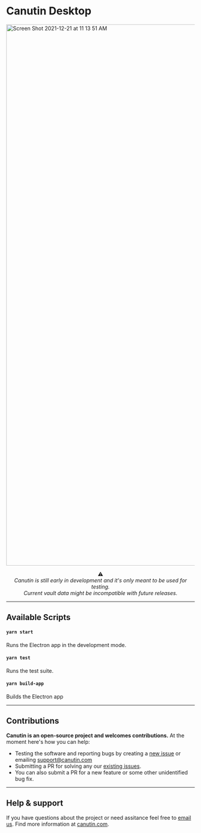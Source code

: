 # Canutin Desktop

<img width="1448" alt="Screen Shot 2021-12-21 at 11 13 51 AM" src="https://user-images.githubusercontent.com/1434675/146944233-696d2f81-5c20-4c28-9b83-dc1d080b6ec7.png">

<p align="center">
⚠️<br/>
<em>Canutin is still early in development and it's only meant to be used for testing.<br/>
Current vault data might be incompatible with future releases.</em>
</p>

---

## Available Scripts

#### `yarn start`

Runs the Electron app in the development mode.

#### `yarn test`

Runs the test suite.

#### `yarn build-app`

Builds the Electron app

---

## Contributions

**Canutin is an open-source project and welcomes contributions.**
At the moment here's how you can help:

- Testing the software and reporting bugs by creating a [new issue](https://github.com/Canutin/desktop/issues/new) or emailing [support@canutin.com](mailto:support@canutin.com)
- Submitting a PR for solving any our [existing issues](https://github.com/Canutin/desktop/issues).
- You can also submit a PR for a new feature or some other unidentified bug fix.

---

## Help & support

If you have questions about the project or need assitance feel free to [email us](mailto:support@canutin.com).
Find more information at [canutin.com](https://canutin.com).
